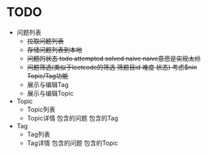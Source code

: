 # TODO

* 问题列表
  * ~~拉取问题列表~~
  * ~~存储问题列表到本地~~
  * ~~问题的状态 todo attempted solved naive naive意思是实现太烂~~
  * ~~问题筛选(类似于leetcode的筛选 筛题目id 难度 状态) 考虑$nin Topic/Tag功能~~
  * 展示与编辑Tag
  * 展示与编辑Topic
* Topic
  * Topic列表
  * Topic详情 包含的问题 包含的Tag
* Tag
  * Tag列表
  * Tag详情 包含的问题 包含的Topic
